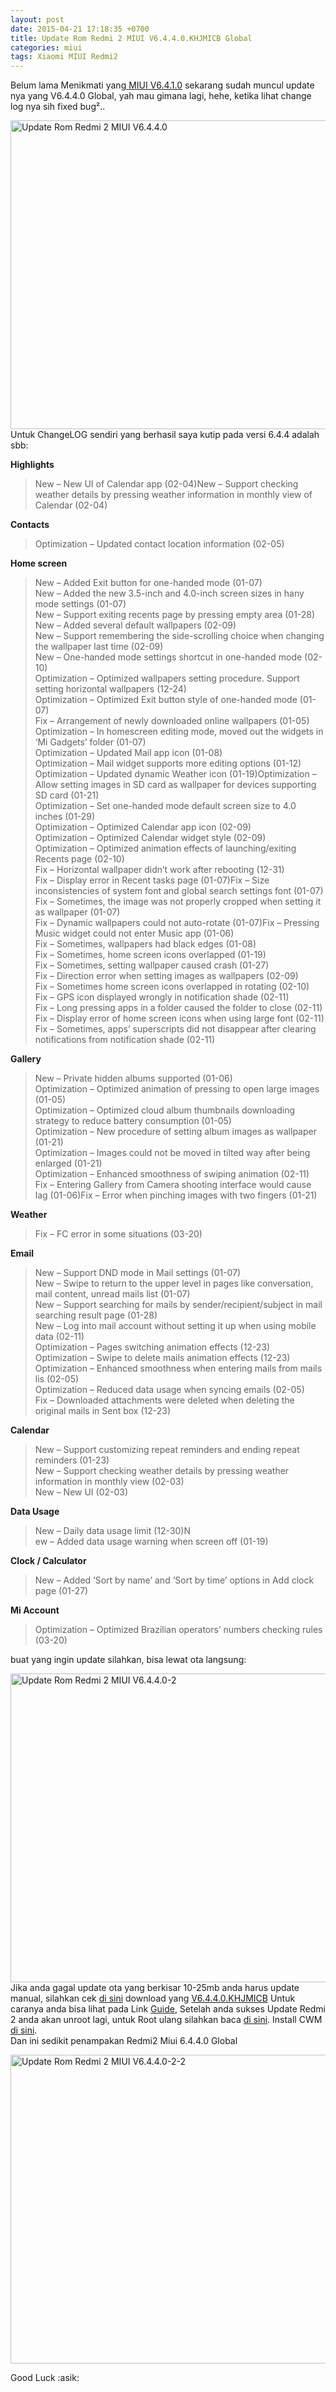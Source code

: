 ```yaml
---
layout: post
date: 2015-04-21 17:18:35 +0700
title: Update Rom Redmi 2 MIUI V6.4.4.0.KHJMICB Global
categories: miui
tags: Xiaomi MIUI Redmi2
---
```

<p>Belum lama Menikmati yang<a href="https://eggoez.bitbucket.io/blog/android/cara-update-rom-redmi-2-miui-v6-4-1-0-khjmicb-global.html"> MIUI V6.4.1.0</a> sekarang sudah muncul update nya yang V6.4.4.0 Global, yah mau gimana lagi, hehe, ketika lihat change log nya sih fixed bug²..<span id="more-1653"></span></p>
<p><a href="https://eggoez.bitbucket.io/wp-content/uploads/2015/04/Update-Rom-Redmi-2-MIUI-V6.4.4.0.jpg" class="fancybox image"><img class="aligncenter size-full wp-image-1654" src="https://eggoez.bitbucket.io/wp-content/uploads/2015/04/Update-Rom-Redmi-2-MIUI-V6.4.4.0.jpg" alt="Update Rom Redmi 2 MIUI V6.4.4.0" width="682" height="494"></a>Untuk ChangeLOG sendiri yang berhasil saya kutip pada versi 6.4.4 adalah sbb:</p>
<p><b>Highlights</b></p>
<blockquote><p>New – New UI of Calendar app (02-04)New – Support checking weather details by pressing weather information in monthly view of Calendar (02-04)</p></blockquote>
<p><b>Contacts</b></p>
<blockquote><p>Optimization – Updated contact location information (02-05)</p></blockquote>
<p><b>Home screen</b></p>
<blockquote><p>New – Added Exit button for one-handed mode (01-07)<br>
New – Added the new 3.5-inch and 4.0-inch screen sizes in hany mode settings (01-07)<br>
New – Support exiting recents page by pressing empty area (01-28)<br>
New – Added several default wallpapers (02-09)<br>
New – Support remembering the side-scrolling choice when changing the wallpaper last time (02-09)<br>
New – One-handed mode settings shortcut in one-handed mode (02-10)<br>
Optimization – Optimized wallpapers setting procedure. Support setting horizontal wallpapers (12-24)<br>
Optimization – Optimized Exit button style of one-handed mode (01-07)<br>
Fix – Arrangement of newly downloaded online wallpapers (01-05)<br>
Optimization – In homescreen editing mode, moved out the widgets in ‘Mi Gadgets’ folder (01-07)<br>
Optimization – Updated Mail app icon (01-08)<br>
Optimization – Mail widget supports more editing options (01-12)<br>
Optimization – Updated dynamic Weather icon (01-19)Optimization – Allow setting images in SD card as wallpaper for devices supporting SD card (01-21)<br>
Optimization – Set one-handed mode default screen size to 4.0 inches (01-29)<br>
Optimization – Optimized Calendar app icon (02-09)<br>
Optimization – Optimized Calendar widget style (02-09)<br>
Optimization – Optimized animation effects of launching/exiting Recents page (02-10)<br>
Fix – Horizontal wallpaper didn’t work after rebooting (12-31)<br>
Fix – Display error in Recent tasks page (01-07)Fix – Size inconsistencies of system font and global search settings font (01-07)<br>
Fix – Sometimes, the image was not properly cropped when setting it as wallpaper (01-07)<br>
Fix – Dynamic wallpapers could not auto-rotate (01-07)Fix – Pressing Music widget could not enter Music app (01-06)<br>
Fix – Sometimes, wallpapers had black edges (01-08)<br>
Fix – Sometimes, home screen icons overlapped (01-19)<br>
Fix – Sometimes, setting wallpaper caused crash (01-27)<br>
Fix – Direction error when setting images as wallpapers (02-09)<br>
Fix – Sometimes home screen icons overlapped in rotating (02-10)<br>
Fix – GPS icon displayed wrongly in notification shade (02-11)<br>
Fix – Long pressing apps in a folder caused the folder to close (02-11)<br>
Fix – Display error of home screen icons when using large font (02-11)<br>
Fix – Sometimes, apps’ superscripts did not disappear after clearing notifications from notification shade (02-11)</p></blockquote>
<p><b>Gallery</b></p>
<blockquote><p>New – Private hidden albums supported (01-06)<br>
Optimization – Optimized animation of pressing to open large images (01-05)<br>
Optimization – Optimized cloud album thumbnails downloading strategy to reduce battery consumption (01-05)<br>
Optimization – New procedure of setting album images as wallpaper (01-21)<br>
Optimization – Images could not be moved in tilted way after being enlarged (01-21)<br>
Optimization – Enhanced smoothness of swiping animation (02-11)<br>
Fix – Entering Gallery from Camera shooting interface would cause lag (01-06)Fix – Error when pinching images with two fingers (01-21)</p></blockquote>
<p><b>Weather</b></p>
<blockquote><p>Fix – FC error in some situations (03-20)</p></blockquote>
<p><b>Email</b></p>
<blockquote><p>New – Support DND mode in Mail settings (01-07)<br>
New – Swipe to return to the upper level in pages like conversation, mail content, unread mails list (01-07)<br>
New – Support searching for mails by sender/recipient/subject in mail searching result page (01-28)<br>
New – Log into mail account without setting it up when using mobile data (02-11)<br>
Optimization – Pages switching animation effects (12-23)<br>
Optimization – Swipe to delete mails animation effects (12-23)<br>
Optimization – Enhanced smoothness when entering mails from mails lis (02-05)<br>
Optimization – Reduced data usage when syncing emails (02-05)<br>
Fix – Downloaded attachments were deleted when deleting the original mails in Sent box (12-23)</p></blockquote>
<p><b>Calendar</b></p>
<blockquote><p>New – Support customizing repeat reminders and ending repeat reminders (01-23)<br>
New – Support checking weather details by pressing weather information in monthly view (02-03)<br>
New – New UI (02-03)</p></blockquote>
<p><b>Data Usage</b></p>
<blockquote><p>New – Daily data usage limit (12-30)N<br>
ew – Added data usage warning when screen off (01-19)</p></blockquote>
<p><b>Clock / Calculator</b></p>
<blockquote><p>New – Added ‘Sort by name’ and ‘Sort by time’ options in Add clock page (01-27)</p></blockquote>
<p><b>Mi Account</b></p>
<blockquote><p>Optimization – Optimized Brazilian operators’ numbers checking rules (03-20)</p></blockquote>
<p>buat yang ingin update silahkan, bisa lewat ota langsung:</p>
<p><a href="https://eggoez.bitbucket.io/wp-content/uploads/2015/04/Update-Rom-Redmi-2-MIUI-V6.4.4.0-2.jpg" class="fancybox image"><img class="aligncenter size-full wp-image-1659" src="https://eggoez.bitbucket.io/wp-content/uploads/2015/04/Update-Rom-Redmi-2-MIUI-V6.4.4.0-2.jpg" alt="Update Rom Redmi 2 MIUI V6.4.4.0-2" width="682" height="494"></a>Jika anda gagal update ota yang berkisar 10-25mb anda harus update manual, silahkan cek <a href="http://en.miui.com/download-261.html#371">di sini</a> download yang <a href="http://bigota.d.miui.com/V6.4.4.0.KHJMICB/miui_HM2XWCGlobal_V6.4.4.0.KHJMICB_e6cce6a5af_4.4.zip">V6.4.4.0.KHJMICB</a> Untuk caranya anda bisa lihat pada Link <a href="http://en.miui.com/a-232.html">Guide</a>, Setelah anda sukses Update Redmi 2 anda akan unroot lagi, untuk Root ulang silahkan baca <a href="/?p=1663">di sini</a>. Install CWM <a href="https://eggoez.bitbucket.io/?p=1588">di sini</a>.<br>
Dan ini sedikit penampakan Redmi2 Miui 6.4.4.0 Global</p>
<p><a href="https://eggoez.bitbucket.io/wp-content/uploads/2015/04/Update-Rom-Redmi-2-MIUI-V6.4.4.0-2-2.jpg" class="fancybox image"><img class="aligncenter size-full wp-image-1660" src="https://eggoez.bitbucket.io/wp-content/uploads/2015/04/Update-Rom-Redmi-2-MIUI-V6.4.4.0-2-2.jpg" alt="Update Rom Redmi 2 MIUI V6.4.4.0-2-2" width="682" height="494"></a></p>
<p>Good Luck :asik:</p>